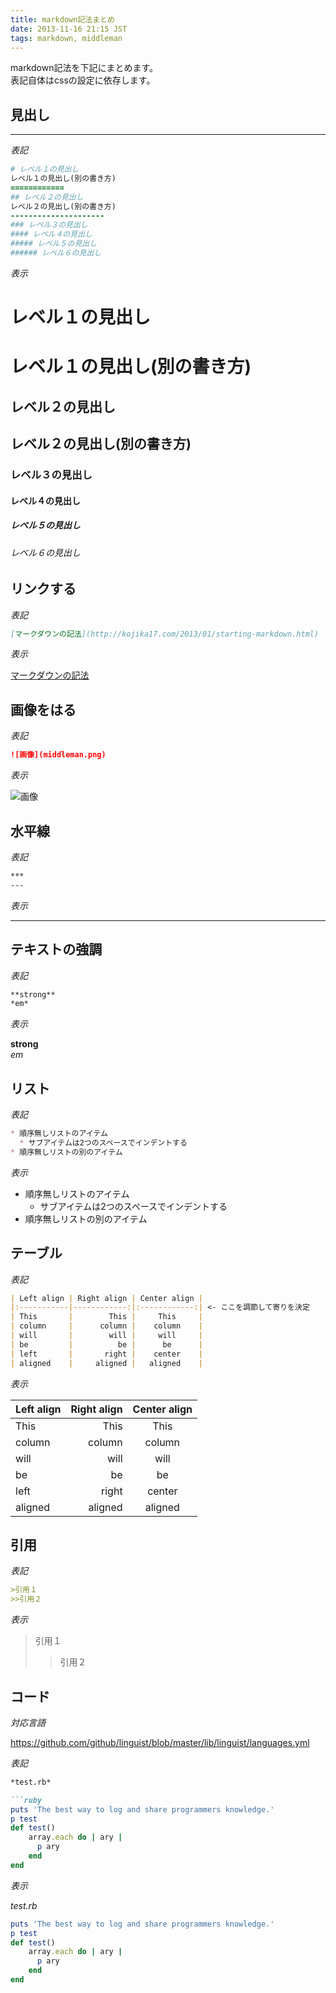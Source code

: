 ```yaml
---
title: markdown記法まとめ
date: 2013-11-16 21:15 JST
tags: markdown, middleman
---
```


markdown記法を下記にまとめます。  
表記自体はcssの設定に依存します。

## 見出し

---

*表記*

~~~ruby
# レベル１の見出し
レベル１の見出し(別の書き方)
============
## レベル２の見出し
レベル２の見出し(別の書き方)
---------------------
### レベル３の見出し
#### レベル４の見出し
##### レベル５の見出し
###### レベル６の見出し
~~~




*表示*

# レベル１の見出し
レベル１の見出し(別の書き方)
============
## レベル２の見出し
レベル２の見出し(別の書き方)
---------------------
### レベル３の見出し
#### レベル４の見出し
##### レベル５の見出し
###### レベル６の見出し


## リンクする

*表記*

~~~markdown
[マークダウンの記法](http://kojika17.com/2013/01/starting-markdown.html)
~~~

*表示*

[マークダウンの記法](http://kojika17.com/2013/01/starting-markdown.html)


## 画像をはる

*表記*

~~~markdown
![画像](middleman.png)
~~~

*表示*

![画像](middleman.png)

## 水平線

*表記*

```markdown
***
---
```

*表示*

---

## テキストの強調

*表記*

```markdown
**strong**
*em*
```

*表示*

**strong**  
*em*

## リスト

*表記*

```markdown
* 順序無しリストのアイテム
  * サブアイテムは2つのスペースでインデントする
* 順序無しリストの別のアイテム
```

*表示*

* 順序無しリストのアイテム
  * サブアイテムは2つのスペースでインデントする
* 順序無しリストの別のアイテム

## テーブル

*表記*

```markdown
| Left align | Right align | Center align |
|:-----------|------------:|:------------:| <- ここを調節して寄りを決定
| This       |        This |     This     |
| column     |      column |    column    |
| will       |        will |     will     |
| be         |          be |      be      |
| left       |       right |    center    |
| aligned    |     aligned |   aligned    |
```

*表示*

| Left align | Right align | Center align |
|:-----------|------------:|:------------:|
| This       |        This |     This     |
| column     |      column |    column    |
| will       |        will |     will     |
| be         |          be |      be      |
| left       |       right |    center    |
| aligned    |     aligned |   aligned    |


## 引用

*表記*

```markdown
>引用１
>>引用２
```

*表示*

>引用１
>>引用２

## コード

*対応言語*

https://github.com/github/linguist/blob/master/lib/linguist/languages.yml



*表記*

```markdown
*test.rb*

```ruby
puts 'The best way to log and share programmers knowledge.'
p test
def test()
    array.each do | ary |
      p ary
    end
end
```

*表示*

*test.rb*

```ruby
puts 'The best way to log and share programmers knowledge.'
p test
def test()
    array.each do | ary |
      p ary
    end
end
```
